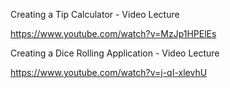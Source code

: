 Creating a Tip Calculator - Video Lecture

https://www.youtube.com/watch?v=MzJp1HPElEs

Creating a Dice Rolling Application - Video Lecture

https://www.youtube.com/watch?v=j-qI-xlevhU